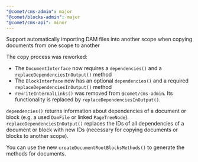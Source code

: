 ```yaml
---
"@comet/cms-admin": major
"@comet/blocks-admin": major
"@comet/cms-api": minor
---
```


Support automatically importing DAM files into another scope when copying documents from one scope to another

The copy process was reworked:

- The `DocumentInterface` now requires a `dependencies()` and a `replaceDependenciesInOutput()` method
- The `BlockInterface` now has an optional `dependencies()` and a required `replaceDependenciesInOutput()` method 
- `rewriteInternalLinks()` was removed from `@comet/cms-admin`. Its functionality is replaced by `replaceDependenciesInOutput()`.

`dependencies()` returns information about dependencies of a document or block (e.g. a used `DamFile` or linked `PageTreeNode`). `replaceDependenciesInOutput()` replaces the IDs of all dependencies of a document or block with new IDs (necessary for copying documents or blocks to another scope).

You can use the new `createDocumentRootBlocksMethods()` to generate the methods for documents.